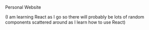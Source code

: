 Personal Website

(I am learning React as I go so there will probably be lots of random components scattered around as I learn how to use React)

